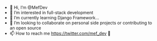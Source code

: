 - 👋 Hi, I’m @MefDev
- 👀 I’m interested in full-stack development
- 🌱 I’m currently learning Django Framework...
- 💞️ I’m looking to collaborate on personal side projects or contributing to an open source
- 📫 How to reach me https://twitter.com/mef_dev 👀

<!---
MefDev/MefDev is a ✨ special ✨ repository because its `README.md` (this file) appears on your GitHub profile.
You can click the Preview link to take a look at your changes.
--->
